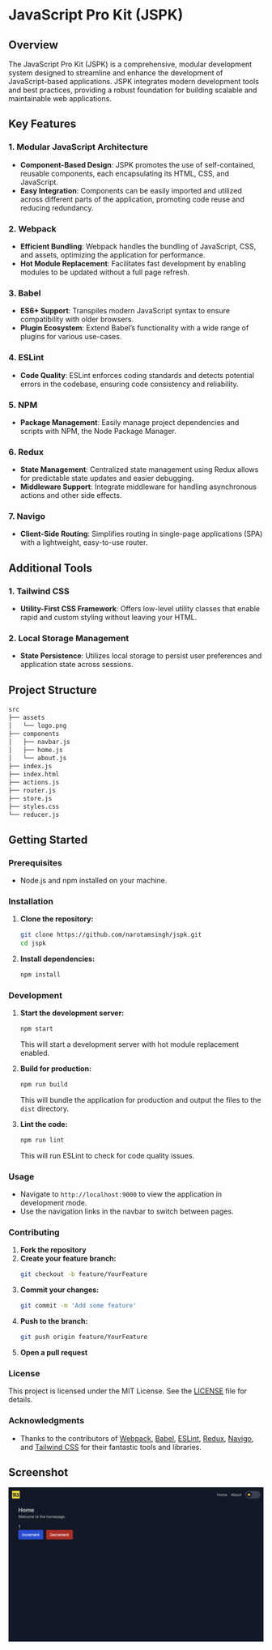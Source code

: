 
# JavaScript Pro Kit (JSPK)

## Overview
The JavaScript Pro Kit (JSPK) is a comprehensive, modular development system designed to streamline and enhance the development of JavaScript-based applications. JSPK integrates modern development tools and best practices, providing a robust foundation for building scalable and maintainable web applications.

## Key Features

### 1. Modular JavaScript Architecture
- **Component-Based Design**: JSPK promotes the use of self-contained, reusable components, each encapsulating its HTML, CSS, and JavaScript.
- **Easy Integration**: Components can be easily imported and utilized across different parts of the application, promoting code reuse and reducing redundancy.

### 2. Webpack
- **Efficient Bundling**: Webpack handles the bundling of JavaScript, CSS, and assets, optimizing the application for performance.
- **Hot Module Replacement**: Facilitates fast development by enabling modules to be updated without a full page refresh.

### 3. Babel
- **ES6+ Support**: Transpiles modern JavaScript syntax to ensure compatibility with older browsers.
- **Plugin Ecosystem**: Extend Babel’s functionality with a wide range of plugins for various use-cases.

### 4. ESLint
- **Code Quality**: ESLint enforces coding standards and detects potential errors in the codebase, ensuring code consistency and reliability.

### 5. NPM
- **Package Management**: Easily manage project dependencies and scripts with NPM, the Node Package Manager.

### 6. Redux
- **State Management**: Centralized state management using Redux allows for predictable state updates and easier debugging.
- **Middleware Support**: Integrate middleware for handling asynchronous actions and other side effects.

### 7. Navigo
- **Client-Side Routing**: Simplifies routing in single-page applications (SPA) with a lightweight, easy-to-use router.

## Additional Tools

### 1. Tailwind CSS
- **Utility-First CSS Framework**: Offers low-level utility classes that enable rapid and custom styling without leaving your HTML.

### 2. Local Storage Management
- **State Persistence**: Utilizes local storage to persist user preferences and application state across sessions.

## Project Structure
```
src
├── assets
│   └── logo.png
├── components
│   ├── navbar.js
│   ├── home.js
│   └── about.js
├── index.js
├── index.html
├── actions.js
├── router.js
├── store.js
├── styles.css
└── reducer.js
```

## Getting Started

### Prerequisites
- Node.js and npm installed on your machine.

### Installation

1. **Clone the repository:**
   ```sh
   git clone https://github.com/narotamsingh/jspk.git
   cd jspk
   ```

2. **Install dependencies:**
   ```sh
   npm install
   ```

### Development

1. **Start the development server:**
   ```sh
   npm start
   ```
   This will start a development server with hot module replacement enabled.

2. **Build for production:**
   ```sh
   npm run build
   ```
   This will bundle the application for production and output the files to the `dist` directory.

3. **Lint the code:**
   ```sh
   npm run lint
   ```
   This will run ESLint to check for code quality issues.

### Usage

- Navigate to `http://localhost:9000` to view the application in development mode.
- Use the navigation links in the navbar to switch between pages.

### Contributing

1. **Fork the repository**
2. **Create your feature branch:**
   ```sh
   git checkout -b feature/YourFeature
   ```
3. **Commit your changes:**
   ```sh
   git commit -m 'Add some feature'
   ```
4. **Push to the branch:**
   ```sh
   git push origin feature/YourFeature
   ```
5. **Open a pull request**

### License

This project is licensed under the MIT License. See the [LICENSE](LICENSE) file for details.

### Acknowledgments
- Thanks to the contributors of [Webpack](https://webpack.js.org/), [Babel](https://babeljs.io/), [ESLint](https://eslint.org/), [Redux](https://redux.js.org/), [Navigo](https://github.com/krasimir/navigo), and [Tailwind CSS](https://tailwindcss.com/) for their fantastic tools and libraries.

## Screenshot
![Screenshot](src/assets/screenshot.png)
